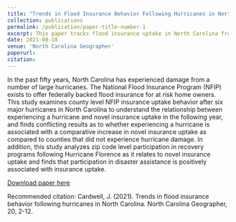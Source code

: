 ```yaml
---
title: "Trends in Flood Insurance Behavior Following Hurricanes in North Carolina"
collection: publications
permalink: /publication/paper-title-number-1
excerpt: This paper tracks flood insurance uptake in North Carolina from 1996-2022 after major hurricanes.
date: 2021-08-18
venue: 'North Carolina Geographer'
paperurl: 
citation: 
---
```

In the past fifty years, North Carolina has experienced damage from a number of large hurricanes. The National Flood Insurance Program (NFIP) exists to offer federally backed flood insurance for at risk home owners. This study examines county level NFIP insurance uptake behavior after six major hurricanes in North Carolina to understand the relationship between experiencing a hurricane and novel insurance uptake in the following year, and finds conflicting results as to whether experiencing a hurricane is associated with a comparative increase in novel insurance uptake as compared to counties that did not experience hurricane damage. In addition, this study analyzes zip code level participation in recovery programs following Hurricane Florence as it relates to novel insurance uptake and finds that participation in disaster assistance is positively associated with insurance uptake. 

[Download paper here](http://jucardwell.github.io/files/trends.pdf)

Recommended citation: Cardwell, J. (2021). Trends in flood insurance behavior following hurricanes in North Carolina. North Carolina Geographer, 20, 2-12.
